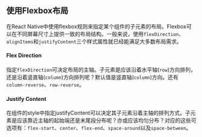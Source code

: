 ## 使用Flexbox布局
在React Native中使用flexbox规则来指定某个组件的子元素的布局。Flexbox可以在不同屏幕尺寸上提供一致的布局结构。一般来说，使用`flexDirection`、`alignItems`和`justifyContent`三个样式属性就已经能满足大多数布局需求。
#### Flex Direction
指定`flexDirection`可决定布局的主轴。子元素是应该沿着水平轴(`row`)方向排列，还是沿着竖直轴(`column`)方向排列呢？默认值是竖直轴(`column`)方向。还有`column-reverse`、`row-reverse`。
#### Justify Content
在组件的style中指定justifyContent可以决定其子元素沿着主轴的排列方式。子元素是应该靠近主轴的起始端还是末尾段分布呢？亦或应该均匀分布？对应的这些可选项有：`flex-start`、`center`、`flex-end`、`space-around`以及`space-between`。

